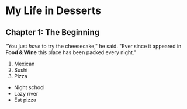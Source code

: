 # My Life in Desserts

## Chapter 1: The Beginning

"You just *have* to try the cheesecake," he said. "Ever since it appeared in
**Food & Wine** this place has been packed every night."

1. Mexican
2. Sushi
3. Pizza

* Night school
* Lazy river
* Eat pizza
